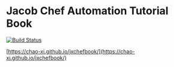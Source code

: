 # Jacob Chef Automation Tutorial Book

[![Build Status](https://travis-ci.com/Chao-Xi/jxchefbook.svg?branch=main)](https://travis-ci.com/Chao-Xi/jxchefbook)

[https://chao-xi.github.io/jxchefbook/](https://chao-xi.github.io/jxchefbook/)
